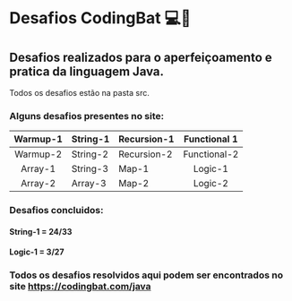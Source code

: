# Desafios CodingBat 💻🦇

## Desafios realizados para o aperfeiçoamento e pratica da linguagem Java.
<p>Todos os desafios estão na pasta src. </p>

### Alguns desafios presentes no site:

| Warmup-1 | String-1 | Recursion-1 | Functional 1 |
| :------: | -------- | ----------- | :----------: |
| Warmup-2 | String-2 | Recursion-2 | Functional-2 |
| Array-1  | String-3 | Map-1       |   Logic-1    |
| Array-2  | Array-3  | Map-2       |   Logic-2    |

### Desafios concluidos:
#### String-1 = 24/33
#### Logic-1 = 3/27

### Todos os desafios resolvidos aqui podem ser encontrados no site https://codingbat.com/java
